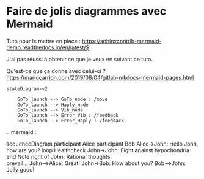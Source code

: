 # Faire de jolis diagrammes avec Mermaid

Tuto pour le mettre en place : https://sphinxcontrib-mermaid-demo.readthedocs.io/en/latest/$

J'ai pas réussi à obtenir ce que je veux en suivant ce tuto.

Qu'est-ce que ça donne avec celui-ci ? https://mariocarrion.com/2019/08/04/gitlab-mkdocs-mermaid-pages.html

```mermaid
stateDiagram-v2

	GoTo_launch --> GoTo_node : /move
	GoTo_launch --> Haply_node
	GoTo_launch --> Vib_node
	GoTo_launch --> Error_Vib : /feedback
	GoTo_launch --> Error_Haply : /feedback
```

.. mermaid::

   sequenceDiagram
      participant Alice
      participant Bob
      Alice->John: Hello John, how are you?
      loop Healthcheck
          John->John: Fight against hypochondria
      end
      Note right of John: Rational thoughts <br/>prevail...
      John-->Alice: Great!
      John->Bob: How about you?
      Bob-->John: Jolly good!

